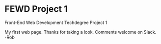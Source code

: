 # FEWD Project 1

 Front-End Web Development Techdegree Project 1

 My first web page.  Thanks for taking a look. Comments welcome on Slack.
 -Rob
